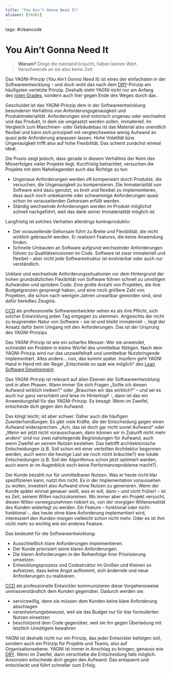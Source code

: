 ```yaml
---
title: "You Ain't Gonna Need It"
aliases: [YAGNI]
---
```

tags: #cleancode 

# You Ain’t Gonna Need It 

>**Warum?**
Dinge die niemand braucht, haben keinen Wert. Verschwende an sie also keine Zeit.

Das YAGNI-Prinzip (_You Ain´t Gonna Need It_) ist eines der einfachsten in der Softwareentwicklung – und doch wohl das nach dem [DRY](docs/main/CleanCode/DRY.md)-Prinzip am häufigsten verletzte Prinzip. Deshalb steht YAGNI nicht nur am Anfang des [roten Grades](docs/main/CleanCode/Roter%20Grad.md), sondern auch hier gegen Ende des Weges durch das [](docs/main/CleanCode/Clean%20Code%20Developer.md#Wertesystem|Wertesystem).

Geschuldet ist das YAGNI-Prinzip dem in der Softwareentwicklung besonderen Verhältnis von Anforderungsgenauigkeit und Produktmaterialität. Anforderungen sind notorisch ungenau oder wechselnd und das Produkt, in dem sie umgesetzt werden sollen, immateriell. Im Vergleich zum Maschinen- oder Gebäudebau ist das Material also unendlich flexibel und kann sich prinzipiell mit vergleichsweise wenig Aufwand an quasi jede Anforderung anpassen lassen. Hohe Volatiliät bzw. Ungenauigkeit trifft also auf hohe Flexibilität. Das scheint zunächst einmal ideal.

Die Praxis zeigt jedoch, dass gerade in diesem Verhältnis der Keim des Misserfolges vieler Projekte liegt. Kurzfristig betrachtet, versuchen die Projekte mit dem Naheliegenden auch das Richtige zu tun:

-   Ungenaue Anforderungen werden oft kompensiert durch Produkte, die versuchen, die Ungenauigkeit zu kompensieren. Die Immaterialität von Software wird dazu genutzt, so breit und flexibel zu implementieren, dass auch noch unbekannte oder schwammige Anforderungen quasi schon im vorauseilenden Gehorsam erfüllt werden.
-   Ständig wechselnde Anforderungen werden im Produkt möglichst schnell nachgeführt, weil das dank seiner Immaterialität möglich ist.

Langfristig ist solches Verhalten allerdings kontraproduktiv:

-   Der vorauseilende Gehorsam führt zu Breite und Flexibilität, die nicht wirklich gebraucht werden. Er realisiert Features, die keine Anwendung finden.
-   Schnelle Umbauten an Software aufgrund wechselnder Anforderungen führen zu Qualitätserosionen im Code. Software ist zwar immateriell und flexibel – aber nicht jede Softwarestruktur ist evolvierbar oder auch nur verständlich.

Unklare und wechselnde Anforderungssituationen vor dem Hintergrund der hohen grundsätzlichen Flexibilität von Software führen schnell zu unnötigen Aufwänden und sprödem Code. Eine große Anzahl von Projekten, die ihre Budgetgrenzen gesprengt haben, und eine noch größere Zahl von Projekten, die schon nach wenigen Jahren unwartbar geworden sind, sind dafür beredtes Zeugnis.

[CCD](docs/main/CleanCode/Clean%20Code%20Developer.md) als professionelle Softwareentwickler sehen es als ihre Pflicht, sich solcher Entwicklung jeden Tag entgegen zu stemmen. Angesichts der nicht zu leugnenden Natur von Software – sie ist und bleibt immateriell -, liegt der Ansatz dafür beim Umgang mit den Anforderungen. Das ist der Ursprung des YAGNI-Prinzips.

Das YAGNI-Prinzip ist wie ein scharfes Messer: Wer sie anwendet, schneidet ein Problem in kleine Würfel des unmittelbar Nötigen. Nach dem YAGNI-Prinzip wird nur das unzweifelhaft und unmittelbar Nutzbringende implementiert. Alles andere… nun, das kommt später. Insofern geht YAGNI Hand in Hand mit der Regel „Entscheide so spät wie möglich“ des [Lean Software Development](http://en.wikipedia.org/wiki/Lean_software_development#Decide_as_late_as_possible).

Das YAGNI-Prinzip ist relevant auf allen Ebenen der Softwareentwicklung und in allen Phasen. Wann immer Sie sich Fragen „Sollte ich diesen Aufwand wirklich treiben?“ oder „Brauchen wir das wirklich?“ – und sei es auch nur ganz verschämt und leise im Hinterkopf -, dann ist das ein Anwendungsfall für das YAGNI-Prinzip. Es besagt: Wenn im Zweifel, entscheide dich gegen den Aufwand.

Das klingt leicht, ist aber schwer. Daher auch die häufigen Zuwiderhandlungen. Es gibt viele Kräfte, die der Entscheidung gegen einen Aufwand widersprechen. „Ach, das ist doch gar nicht soviel Aufwand“ oder „Wenn wir jetzt nicht vorausschauen, dann können wir in Zukunft nicht mehr anders“ sind nur zwei naheliegende Begründungen für Aufwand, auch wenn Zweifel an seinem Nutzen bestehen. Das betrifft architektonische Entscheidungen (z.B. Soll schon mit einer verteilten Architektur begonnen werden, auch wenn die heutige Last sie noch nicht bräuchte?) wie lokale Entscheidungen (z.B. Soll der Algorithmus schon jetzt optimiert werden, auch wenn er im Augenblick noch keine Performanceprobleme macht?).

Der Kunde bezahlt nur für unmittelbaren Nutzen. Was er heute nicht klar spezifizieren kann, nutzt ihm nicht. Es in der Implementation voraussehen zu wollen, investiert also Aufwand ohne Nutzen zu generieren. Wenn der Kunde später einmal genauer weiß, was er will, dann – und nicht früher! – ist es Zeit, seinem Willen nachzukommen. Wo immer aber ein Projekt versucht, diesen Willen vorwegzunehmen riskiert es, von der morgigen Willensrealität des Kunden widerlegt zu werden. Ein Feature – funktional oder nicht-funktional -, das heute ohne klare Anforderung implementiert wird, interessiert den Kunden morgen vielleicht schon nicht mehr. Oder es ist ihm nicht mehr so wichtig wie ein anderes Feature.

Das bedeutet für die Softwareentwicklung:

-   Ausschließlich klare Anforderungen implementieren.
-   Der Kunde priorisiert seine klaren Anforderungen.
-   Die klaren Anforderungen in der Reihenfolge ihrer Priorisierung umsetzen.
-   Entwicklungsprozess und Codestruktur im Großen und Kleinen so aufsetzen, dass keine Angst aufkommt, sich ändernde und neue Anforderungen zu realisieren.

[CCD](docs/main/CleanCode/Clean%20Code%20Developer.md) als professionelle Entwickler kommunizieren diese Vorgehensweise unmissverständlich dem Kunden gegenüber. Dadurch werden sie:

-   servicewillig, denn sie müssen dem Kunden keine klare Anforderung abschlagen
-   verantwortungsbewusst, weil sie das Budget nur für klar formulierten Nutzen einsetzen
-   beschützend dem Code gegenüber, weil sie ihn gegen Überladung mit letztlich Unnötigem bewahren

YAGNI ist deshalb nicht nur ein Prinzip, das jeder Entwickler befolgen soll, sondern auch ein Prinzip für Projekte und Teams, also auf Organisationsebene. YAGNI ist immer in Anschlag zu bringen, genauso wie [DRY](docs/main/CleanCode/DRY.md). Wenn im Zweifel, dann verschiebe die Entscheidung falls möglich. Ansonsten entscheide dich gegen den Aufwand. Das entspannt und entschlackt und führt schneller zum Erfolg.